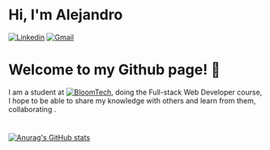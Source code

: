 # Hi, I'm Alejandro
[![Linkedin](https://img.shields.io/badge/-LinkedIn-blue?style=flat&logo=Linkedin&logoColor=white)](https://www.linkedin.com/in/alejandro-hussein-linares-805595268/)
[![Gmail](https://img.shields.io/badge/-Gmail-c14438?style=flat&logo=Gmail&logoColor=white)](mailto:alejandrohussein1@gmail.com)




# Welcome to my Github page! 👋
I am a student at [![BloomTech](https://img.shields.io/badge/-BloomTech-orange)](https://www.bloomtech.com/), doing the Full-stack Web Developer course, I hope to be able to share my knowledge with others and learn from them, collaborating .

#

[![Anurag's GitHub stats](https://github-readme-stats.vercel.app/api?username=alehussein&show_icons=true&theme=transparent)](https://github.com/anuraghazra/github-readme-stats)
